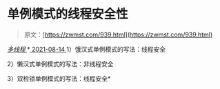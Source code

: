 <!--yml
category: 未分类
date: 0001-01-01 00:00:00
--->

# 单例模式的线程安全性

> 原文：[https://zwmst.com/939.html](https://zwmst.com/939.html)

   [ *多线程* ](https://zwmst.com/%e5%a4%9a%e7%ba%bf%e7%a8%8b)*[ <time datetime="2021-08-14T09:36:56+08:00"> 2021-08-14 </time> ](https://zwmst.com/939.html)  1）饿汉式单例模式的写法：线程安全

2）懒汉式单例模式的写法：非线程安全

3）双检锁单例模式的写法：线程安全*